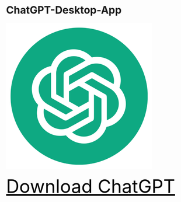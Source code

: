 # ChatGPT-Desktop-App

![MarineGEO circle logo](/src/assets/splachLogo.png "chatGPT logo")

<a id="raw-url" style="text-align: center; font-size:50px; color: black" href="https://github.com/muhammad-albasha/ChatGPT-Desktop-App/releases/download/1.0.0/ChatGPT.Setup.1.0.0.exe">Download ChatGPT</a>